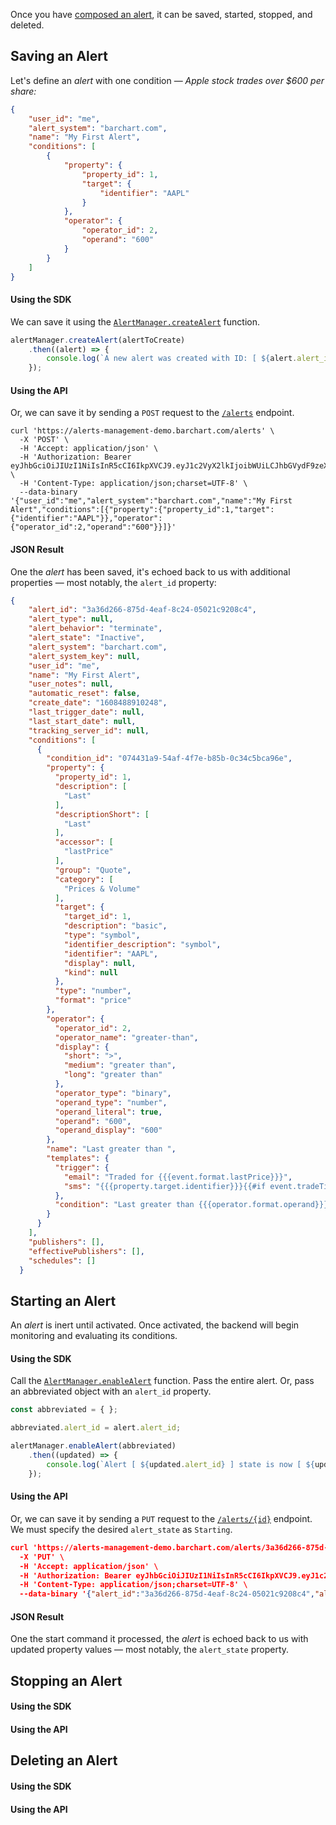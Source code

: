 Once you have [composed an alert](/content/concepts/composing_alerts), it can be saved, started, stopped, and deleted.

## Saving an Alert

Let's define an _alert_ with one condition — _Apple stock trades over $600 per share:_

```json
{
	"user_id": "me",
	"alert_system": "barchart.com",
	"name": "My First Alert",
	"conditions": [
		{
			"property": {
				"property_id": 1,
				"target": {
					"identifier": "AAPL"
				}
			},
			"operator": {
				"operator_id": 2,
				"operand": "600"
			}
		}
	]
}
```

#### Using the SDK

We can save it using the [```AlertManager.createAlert```](/content/sdk/lib?id=alertmanagercreatealert) function.

```js
alertManager.createAlert(alertToCreate)
	.then((alert) => {
		console.log(`A new alert was created with ID: [ ${alert.alert_id} ]`);
	});
```

#### Using the API

Or, we can save it by sending a ```POST``` request to the [```/alerts```](/content/api/paths?id=post-alerts) endpoint.

```shell
curl 'https://alerts-management-demo.barchart.com/alerts' \
  -X 'POST' \
  -H 'Accept: application/json' \
  -H 'Authorization: Bearer eyJhbGciOiJIUzI1NiIsInR5cCI6IkpXVCJ9.eyJ1c2VyX2lkIjoibWUiLCJhbGVydF9zeXN0ZW0iOiJiYXJjaGFydC5jb20iLCJpYXQiOjE1ODk0MTEyNzl9.SxyC8s_CKhPyzcNmM_h_TRMiNSx3YstKGmAb2IOWqgM' \
  -H 'Content-Type: application/json;charset=UTF-8' \
  --data-binary '{"user_id":"me","alert_system":"barchart.com","name":"My First Alert","conditions":[{"property":{"property_id":1,"target":{"identifier":"AAPL"}},"operator":{"operator_id":2,"operand":"600"}}]}'
```

#### JSON Result

One the _alert_ has been saved, it's echoed back to us with additional properties — most notably, the ```alert_id``` property:

```json
{
    "alert_id": "3a36d266-875d-4eaf-8c24-05021c9208c4", 
    "alert_type": null, 
    "alert_behavior": "terminate", 
    "alert_state": "Inactive", 
    "alert_system": "barchart.com", 
    "alert_system_key": null, 
    "user_id": "me", 
    "name": "My First Alert", 
    "user_notes": null, 
    "automatic_reset": false, 
    "create_date": "1608488910248", 
    "last_trigger_date": null, 
    "last_start_date": null, 
    "tracking_server_id": null, 
    "conditions": [ 
      { 
        "condition_id": "074431a9-54af-4f7e-b85b-0c34c5bca96e", 
        "property": { 
          "property_id": 1, 
          "description": [ 
            "Last" 
          ], 
          "descriptionShort": [ 
            "Last" 
          ], 
          "accessor": [ 
            "lastPrice" 
          ], 
          "group": "Quote", 
          "category": [ 
            "Prices & Volume" 
          ], 
          "target": { 
            "target_id": 1, 
            "description": "basic", 
            "type": "symbol", 
            "identifier_description": "symbol", 
            "identifier": "AAPL", 
            "display": null, 
            "kind": null 
          }, 
          "type": "number", 
          "format": "price" 
        }, 
        "operator": { 
          "operator_id": 2, 
          "operator_name": "greater-than", 
          "display": { 
            "short": ">", 
            "medium": "greater than", 
            "long": "greater than" 
          }, 
          "operator_type": "binary", 
          "operand_type": "number", 
          "operand_literal": true, 
          "operand": "600", 
          "operand_display": "600" 
        }, 
        "name": "Last greater than ", 
        "templates": { 
          "trigger": { 
            "email": "Traded for {{{event.format.lastPrice}}}", 
            "sms": "{{{property.target.identifier}}}{{#if event.tradeTime}} traded for {{{event.format.lastPrice}}} {{#if event.tradeTimeDisplay}}at {{{event.tradeTimeDisplay}}} {{/if}}on {{{event.tradeDateDisplay}}}{{else}} was priced at {{{event.format.lastPrice}}} as of {{{event.timeDateDisplay}}}{{/if}}" 
          }, 
          "condition": "Last greater than {{{operator.format.operand}}}" 
        } 
      } 
    ], 
    "publishers": [], 
    "effectivePublishers": [], 
    "schedules": [] 
  }
```

## Starting an Alert

An _alert_ is inert until activated. Once activated, the backend will begin monitoring and evaluating its conditions.

#### Using the SDK

Call the [```AlertManager.enableAlert```](/content/sdk/lib?id=alertmanagerenablealert) function. Pass the entire alert. Or, pass an abbreviated object with an ```alert_id``` property.

```js
const abbreviated = { };

abbreviated.alert_id = alert.alert_id;

alertManager.enableAlert(abbreviated)
	.then((updated) => {
		console.log(`Alert [ ${updated.alert_id} ] state is now [ ${updated.alert_state} ]`);
	});
```

#### Using the API

Or, we can save it by sending a ```PUT``` request to the [```/alerts/{id}```](/content/api/paths?id=put-alertsalert_id) endpoint. We must specify the desired ```alert_state``` as ```Starting```.

```json
curl 'https://alerts-management-demo.barchart.com/alerts/3a36d266-875d-4eaf-8c24-05021c9208c4' \
  -X 'PUT' \
  -H 'Accept: application/json' \
  -H 'Authorization: Bearer eyJhbGciOiJIUzI1NiIsInR5cCI6IkpXVCJ9.eyJ1c2VyX2lkIjoibWUiLCJhbGVydF9zeXN0ZW0iOiJiYXJjaGFydC5jb20iLCJpYXQiOjE1ODk0MTEyNzl9.SxyC8s_CKhPyzcNmM_h_TRMiNSx3YstKGmAb2IOWqgM' \
  -H 'Content-Type: application/json;charset=UTF-8' \
  --data-binary '{"alert_id":"3a36d266-875d-4eaf-8c24-05021c9208c4","alert_state":"Starting"}'
```

#### JSON Result

One the start command it processed, the _alert_ is echoed back to us with updated property values — most notably, the ```alert_state``` property.

## Stopping an Alert

#### Using the SDK

#### Using the API

## Deleting an Alert

#### Using the SDK

#### Using the API